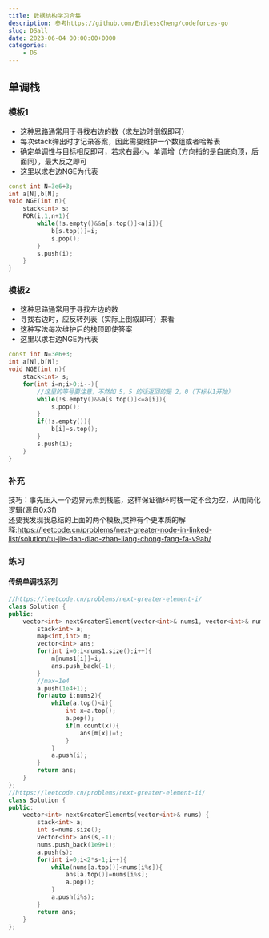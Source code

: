 ```yaml
---
title: 数据结构学习合集
description: 参考https://github.com/EndlessCheng/codeforces-go
slug: DSall
date: 2023-06-04 00:00:00+0000
categories:
    - DS
---
```

## 单调栈
### 模板1
- 这种思路通常用于寻找右边的数（求左边时倒叙即可）
- 每次stack弹出时才记录答案，因此需要维护一个数组或者哈希表
- 确定单调性与目标相反即可，若求右最小，单调增（方向指的是自底向顶，后面同），最大反之即可
- 这里以求右边NGE为代表
```cpp
const int N=3e6+3;
int a[N],b[N];
void NGE(int n){
    stack<int> s;
    FOR(i,1,n+1){
        while(!s.empty()&&a[s.top()]<a[i]){
            b[s.top()]=i;
            s.pop();
        }
        s.push(i);
    }
}
```
### 模板2
- 这种思路通常用于寻找左边的数
- 寻找右边时，应反转列表（实际上倒叙即可）来看
- 这种写法每次维护后的栈顶即使答案
- 这里以求右边NGE为代表
```cpp
const int N=3e6+3;
int a[N],b[N];
void NGE(int n){
    stack<int> s;
    for(int i=n;i>0;i--){
        //这里的等号要注意，不然如 5，5 的话返回的是 2，0（下标从1开始）
        while(!s.empty()&&a[s.top()]<=a[i]){
            s.pop();
        }
        if(!s.empty()){
            b[i]=s.top();
        }
        s.push(i);
    }
}
```
### 补充
技巧：事先压入一个边界元素到栈底，这样保证循环时栈一定不会为空，从而简化逻辑(源自0x3f)             
还要我发现我总结的上面的两个模板,灵神有个更本质的解释:https://leetcode.cn/problems/next-greater-node-in-linked-list/solution/tu-jie-dan-diao-zhan-liang-chong-fang-fa-v9ab/        
### 练习
#### 传统单调栈系列
```cpp
//https://leetcode.cn/problems/next-greater-element-i/
class Solution {
public:
    vector<int> nextGreaterElement(vector<int>& nums1, vector<int>& nums2) {
        stack<int> a;
        map<int,int> m;
        vector<int> ans;
        for(int i=0;i<nums1.size();i++){
            m[nums1[i]]=i;
            ans.push_back(-1);
        }
        //max=1e4
        a.push(1e4+1);
        for(auto i:nums2){
            while(a.top()<i){
                int x=a.top();
                a.pop();
                if(m.count(x)){
                    ans[m[x]]=i;
                }
            }
            a.push(i);
        }
        return ans;
    }
};
//https://leetcode.cn/problems/next-greater-element-ii/
class Solution {
public:
    vector<int> nextGreaterElements(vector<int>& nums) {
        stack<int> a;
        int s=nums.size();
        vector<int> ans(s,-1);
        nums.push_back(1e9+1);
        a.push(s);
        for(int i=0;i<2*s-1;i++){
            while(nums[a.top()]<nums[i%s]){
                ans[a.top()]=nums[i%s];
                a.pop();
            }
            a.push(i%s);
        }
        return ans;
    }
};

```